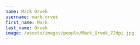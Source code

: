 ```yaml
---
name: Mark Orvek
username: mark.orvek
first_name: Mark
last_name: Orvek
image: /assets/images/people/Mark_Orvek_72dpi.jpg
---
```

